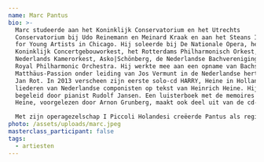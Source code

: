```yaml
---
name: Marc Pantus
bio: >-
  Marc studeerde aan het Koninklijk Conservatorium en het Utrechts
  Conservatorium bij Udo Reinemann en Meinard Kraak en aan het Steans Institute
  for Young Artists in Chicago. Hij soleerde bij De Nationale Opera, het
  Koninklijk Concertgebouworkest, het Rotterdams Philharmonisch Orkest, het
  Nederlands Kamerorkest, Asko|Schönberg, de Nederlandse Bachvereniging en het
  Royal Philharmonic Orchestra. Hij werkte mee aan een opname van Bachs
  Matthäus-Passion onder leiding van Jos Vermunt in de Nederlandse hertaling van
  Jan Rot. In 2013 verscheen zijn eerste solo-cd HARRY, Heine in Holland met
  liederen van Nederlandse componisten op tekst van Heinrich Heine. Hij wordt
  begeleid door pianist Rudolf Jansen. Een luisterboek met de memoires van
  Heine, voorgelezen door Arnon Grunberg, maakt ook deel uit van de cd-box.

  Met zijn operagezelschap I Piccoli Holandesi creëerde Pantus als regisseur en zanger enkele komische operaproducties, waaronder twee aan Don Quichot gewijde collage-opera’s. Voor het Coco Collectief maakte hij een regie van de Winterreise van Schubert. Voor het Luthers Bach Ensemble maakte hij een regie van de Mattheuspassie van Bach, die afgelopen voorjaar voor de derde keer gespeeld werd en in Trouw een vijfsterrenrecensie ontving. De Nederlandse Bachvereniging speelde zijn regie van Bach’s Koffiecantate, die ook te zien is op hun videokanaal All of Bach. Afgelopen seizoen zong Marc onder meer een opvallende Bottom in Brittens A Midsummer Night's Dream bij Opera Zuid en leverder hij een indringende vertolking van de titelrol in Hertog Blauwbaards Burcht van Bartok.
photo: /assets/uploads/marc.jpeg
masterclass_participant: false
tags:
  - artiesten
---
```

